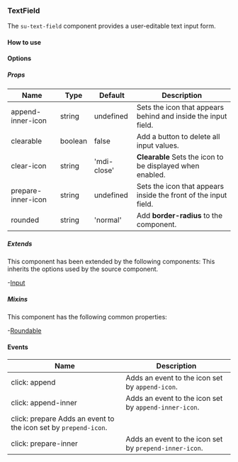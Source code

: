 ### TextField

The `su-text-field` component provides a user-editable text input form.

<su-divider class = "mb-8" />

#### How to use

<sample />

#### Options

##### Props

| Name | Type | Default | Description |
| ---- | ---- | ------- | ----------- |
| append-inner-icon | string | undefined | Sets the icon that appears behind and inside the input field. |
| clearable | boolean | false | Add a button to delete all input values. |
| clear-icon | string |'mdi-close' | **Clearable** Sets the icon to be displayed when enabled. |
| prepare-inner-icon | string | undefined | Sets the icon that appears inside the front of the input field. |
| rounded | string |'normal' | Add **border-radius** to the component. |

##### Extends

This component has been extended by the following components: This inherits the options used by the source component.

-[Input](/components/SuInput)

##### Mixins

This component has the following common properties:

-[Roundable](/internals/mixins#Roundable)

#### Events

<example file ='SuTextField/events/icon' />

| Name | Description |
| ---- | ---- |
| click: append | Adds an event to the icon set by `append-icon`. |
| click: append-inner | Adds an event to the icon set by `append-inner-icon`. |
| click: prepare Adds an event to the icon set by `prepend-icon`. |
| click: prepare-inner | Adds an event to the icon set by `prepend-inner-icon`. |